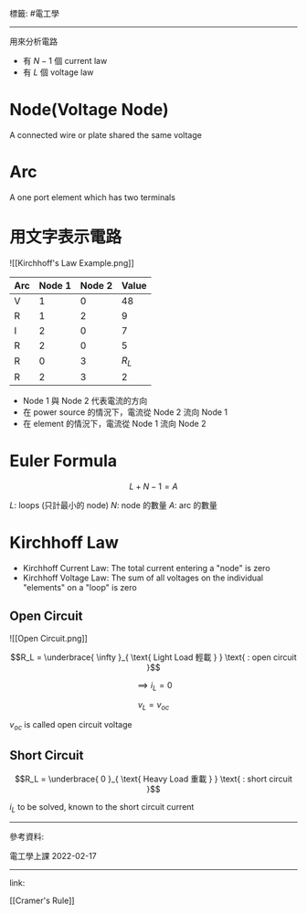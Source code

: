 標籤: #電工學 

---

用來分析電路

- 有 $N - 1$ 個 current law
- 有 $L$ 個 voltage law

# Node(Voltage Node)

A connected wire or plate shared the same voltage

# Arc

A one port element which has two terminals

# 用文字表示電路

![[Kirchhoff's Law Example.png]]

| Arc | Node 1 | Node 2 | Value |
| --- | ------ | ------ | ----- |
| V   | 1      | 0      | 48    |
| R   | 1      | 2      | 9     |
| I   | 2      | 0      | 7     |
| R   | 2      | 0      | 5     |
| R   | 0      | 3      | $R_L$ |
| R   | 2      | 3      | 2     | 

- Node 1 與 Node 2 代表電流的方向
- 在 power source 的情況下，電流從 Node 2 流向 Node 1
- 在 element 的情況下，電流從 Node 1 流向 Node 2

# Euler Formula

$$L + N - 1 = A$$

$L$: loops (只計最小的 node)
$N$: node 的數量
$A$: arc 的數量

# Kirchhoff Law

- Kirchhoff Current Law: The total current entering a "node" is zero
- Kirchhoff Voltage Law: The sum of all voltages on the individual "elements" on a "loop" is zero

## Open Circuit

![[Open Circuit.png]]

$$R_L = \underbrace{ \infty }_{ \text{ Light Load 輕載 } } \text{ : open circuit }$$

$$\implies i_L = 0$$

$$v_L = v_{ oc }$$

$v_{ oc }$ is called open circuit voltage

## Short Circuit

$$R_L = \underbrace{ 0 }_{ \text{ Heavy Load 重載 } } \text{ : short circuit }$$

$i_L$ to be solved, known to the short circuit current

---

參考資料:

電工學上課 2022-02-17

---

link:

[[Cramer's Rule]]